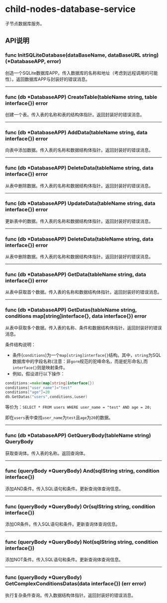 # child-nodes-database-service

子节点数据库服务。

## API说明

### func InitSQLiteDatabase(dataBaseName, dataBaseURL string) (*DatabaseAPP, error)
创造一个SQLite数据库APP。传入数据库的名称和地址（考虑到远程调用的可能性）。返回数据库APP与封装好的错误消息。

---
### func (db *DatabaseAPP) CreateTable(tableName string, table interface{}) error
创建一个表。传入表的名称和表的结构体指针。返回封装好的错误消息。

---
### func (db *DatabaseAPP) AddData(tableName string, data interface{}) error
向表中添加数据。传入表的名称和数据结构体指针。返回封装好的错误消息。

---
### func (db *DatabaseAPP) DeleteData(tableName string, data interface{}) error
从表中删除数据。传入表的名称和数据结构体指针。返回封装好的错误消息。

---
### func (db *DatabaseAPP) UpdateData(tableName string, data interface{}) error
更新表中的数据。传入表的名称和数据结构体指针。返回封装好的错误消息。

---
### func (db *DatabaseAPP) DeleteData(tableName string, data interface{}) error
从表中删除数据。传入表的名称和数据结构体指针。返回封装好的错误消息。

---
### func (db *DatabaseAPP) GetData(tableName string, data interface{}) error
从表中获取首个数据。传入表的名称和数据结构体指针。返回封装好的错误消息。

---
### func (db *DatabaseAPP) GetDatas(tableName string, conditions map[string]interface{}, data interface{}) error
从表中获取多个数据。传入表的名称、条件和数据结构体指针。返回封装好的错误消息。

条件结构说明：

- 条件(`conditions`)为一个`map[string]interface{}`结构。其中，`string`为SQL数据库中的字段名称(注意：非`gorm`规范的驼峰命名，而是蛇形命名),而`interface{}`则是映射条件。
- 例如，假设进行以下操作：
```go
conditions:=make(map[string]interface{})
conditions["user_name"]="test"
conditions["age"]=20
db.GetDatas("users",conditions,&user)
```
等价为：`SELECT * FROM users WHERE user_name = "test" AND age = 20;`

即在`users`表中查找`user_name`为`test`且`age`为`20`的数据。

---

### func (db *DatabaseAPP) GetQueryBody(tableName string) QueryBody
获取查询体。传入表的名称。返回查询体。

---
### func (queryBody *QueryBody) And(sqlString string, condition interface{})
添加AND条件。传入SQL语句和条件。更新查询体查询信息。

---
### func (queryBody *QueryBody) Or(sqlString string, condition interface{})
添加OR条件。传入SQL语句和条件。更新查询体查询信息。

---
### func (queryBody *QueryBody) Not(sqlString string, condition interface{})
添加NOT条件。传入SQL语句和条件。更新查询体查询信息。

---
### func (queryBody *QueryBody) GetComplexConditionsDatas(data interface{}) (err error)
执行复杂条件查询。传入数据结构体指针。返回封装好的错误消息。